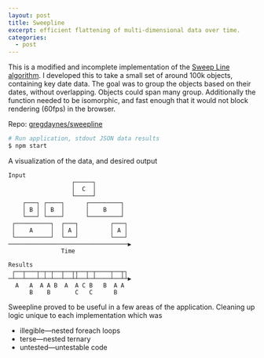 ```yaml
---
layout: post
title: Sweepline
excerpt: efficient flattening of multi-dimensional data over time.
categories:
  - post
---
```


This is a modified and incomplete implementation of the [Sweep Line algorithm](https://en.wikipedia.org/wiki/Sweep_line_algorithm). I developed this to take a small set of around 100k objects, containing key date data. The goal was to group the objects based on their dates, without overlapping. Objects could span many group. Additionally the function needed to be isomorphic, and fast enough that it would not block rendering (60fps) in the browser.

Repo: [gregdaynes/sweepline](https://github.com/gregdaynes/sweepline)

```sh
# Run application, stdout JSON data results
$ npm start
```

A visualization of the data, and desired output
```
Input
                  ┌─────┐
                  │  C  │
                  └─────┘
    ┌───┐ ┌────┐      ┌─────────┐
    │ B │ │ B  │      │    B    │
    └───┘ └────┘      └─────────┘
 ┌──────────┐  ┌───┐         ┌───┐
 │    A     │  │ A │         │ A │
 └──────────┘  └───┘         └───┘
──────────────────────────────────▶
               Time

Results
 ┌──┬───┬─┬─┬──┬──┬┬──┬─┬────┬──┬┐
─┴──┴───┴─┴─┴──┴──┴┴──┴─┴────┴──┴┴▶
  A   A  A A B  A  A C B   B  A A
      B    B       C   C      B
```

Sweepline proved to be useful in a few areas of the application. Cleaning up logic unique to each implementation which was
- illegible—nested foreach loops
- terse—nested ternary
- untested—untestable code
